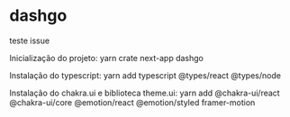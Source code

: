 # dashgo

teste issue

Inicialização do projeto:
yarn crate next-app dashgo

Instalação do typescript:
yarn add typescript @types/react @types/node

Instalação do chakra.ui e biblioteca theme.ui:
yarn add @chakra-ui/react @chakra-ui/core @emotion/react @emotion/styled framer-motion

